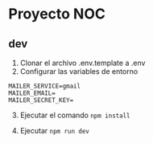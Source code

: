 # Proyecto NOC

## dev
1. Clonar el archivo .env.template a .env
2. Configurar las variables de entorno
```
MAILER_SERVICE=gmail
MAILER_EMAIL=
MAILER_SECRET_KEY=
```
3. Ejecutar el comando ```npm install```

4. Ejecutar ```npm run dev```